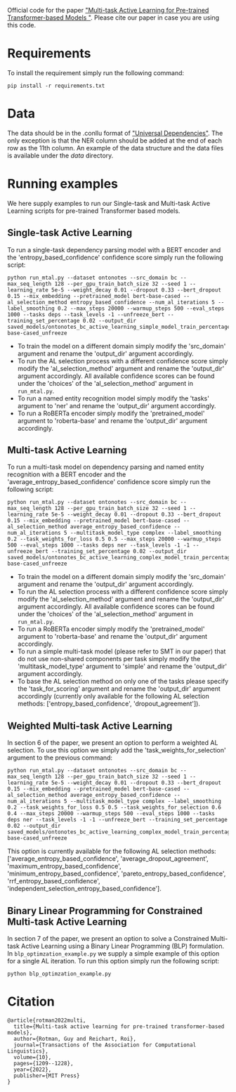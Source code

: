 Official code for the paper ["Multi-task Active Learning for Pre-trained Transformer-based Models
"](https://arxiv.org/abs/2208.05379).
Please cite our paper in case you are using this code.

# Requirements
To install the requirement simply run the following command:
```
pip install -r requirements.txt
```
# Data
The data should be in the .conllu format of ["Universal Dependencies"](https://universaldependencies.org/).
The only exception is that the NER column should be added at the end of each row as the 11th column.
An example of the data structure and the data files is available under the <em>data</em> directory.

# Running examples
We here supply examples to run our Single-task and Multi-task Active Learning scripts for pre-trained Transformer based models.

## Single-task Active Learning
To run a single-task dependency parsing model with a BERT encoder and the 'entropy_based_confidence' confidence score simply run the following script:
```
python run_mtal.py --dataset ontonotes --src_domain bc --max_seq_length 128 --per_gpu_train_batch_size 32 --seed 1 --learning_rate 5e-5 --weight_decay 0.01 --dropout 0.33 --bert_dropout 0.15 --mix_embedding --pretrained_model bert-base-cased --al_selection_method entropy_based_confidence --num_al_iterations 5 --label_smoothing 0.2 --max_steps 20000 --warmup_steps 500 --eval_steps 1000 --tasks deps --task_levels -1 --unfreeze_bert --training_set_percentage 0.02 --output_dir saved_models/ontonotes_bc_active_learning_simple_model_train_percentage_0.02_deps_al_selection_method_entropy_based_confidence_ls_0.2_bert-base-cased_unfreeze
```

- To train the model on a different domain simply modify the 'src_domain' argument and rename the 'output_dir' argument accordingly.
- To run the AL selection process with a different confidence score simply modify the 'al_selection_method' argument and rename the 'output_dir' argument accordingly. All available confidence scores can be found under the 'choices' of the 'al_selection_method' argument in `run_mtal.py`.
- To run a named entity recognition model simply modify the 'tasks' argument to 'ner' and rename the 'output_dir' argument accordingly.
- To run a RoBERTa encoder simply modify the 'pretrained_model' argument to 'roberta-base' and rename the 'output_dir' argument accordingly.

## Multi-task Active Learning
To run a multi-task model on dependency parsing and named entity recognition with a BERT encoder and the 'average_entropy_based_confidence' confidence score simply run the following script:
```
python run_mtal.py --dataset ontonotes --src_domain bc --max_seq_length 128 --per_gpu_train_batch_size 32 --seed 1 --learning_rate 5e-5 --weight_decay 0.01 --dropout 0.33 --bert_dropout 0.15 --mix_embedding --pretrained_model bert-base-cased --al_selection_method average_entropy_based_confidence --num_al_iterations 5 --multitask_model_type complex --label_smoothing 0.2 --task_weights_for_loss 0.5 0.5 --max_steps 20000 --warmup_steps 500 --eval_steps 1000 --tasks deps ner --task_levels -1 -1 --unfreeze_bert --training_set_percentage 0.02 --output_dir saved_models/ontonotes_bc_active_learning_complex_model_train_percentage_0.02_deps_ner_al_selection_method_average_entropy_based_confidence_tw_for_l_0.5_0.5_ls_0.2_bert-base-cased_unfreeze
```

- To train the model on a different domain simply modify the 'src_domain' argument and rename the 'output_dir' argument accordingly.
- To run the AL selection process with a different confidence score simply modify the 'al_selection_method' argument and rename the 'output_dir' argument accordingly. All available confidence scores can be found under the 'choices' of the 'al_selection_method' argument in `run_mtal.py`.
- To run a RoBERTa encoder simply modify the 'pretrained_model' argument to 'roberta-base' and rename the 'output_dir' argument accordingly.
- To run a simple multi-task model (please refer to SMT in our paper) that do not use non-shared components per task simply modify the 'multitask_model_type' argument to 'simple' and rename the 'output_dir' argument accordingly.
- To base the AL selection method on only one of the tasks please specify the 'task_for_scoring' argument and rename the 'output_dir' argument accordingly (currently only available for the following AL selection methods: ['entropy_based_confidence', 'dropout_agreement']).

## Weighted Multi-task Active Learning
In section 6 of the paper, we present an option to perform a weighted AL selection.
To use this option we simply add the 'task_weights_for_selection' argument to the previous command:
```
python run_mtal.py --dataset ontonotes --src_domain bc --max_seq_length 128 --per_gpu_train_batch_size 32 --seed 1 --learning_rate 5e-5 --weight_decay 0.01 --dropout 0.33 --bert_dropout 0.15 --mix_embedding --pretrained_model bert-base-cased --al_selection_method average_entropy_based_confidence --num_al_iterations 5 --multitask_model_type complex --label_smoothing 0.2 --task_weights_for_loss 0.5 0.5 --task_weights_for_selection 0.6 0.4 --max_steps 20000 --warmup_steps 500 --eval_steps 1000 --tasks deps ner --task_levels -1 -1 --unfreeze_bert --training_set_percentage 0.02 --output_dir saved_models/ontonotes_bc_active_learning_complex_model_train_percentage_0.02_deps_ner_al_selection_method_average_entropy_based_confidence_tw_for_l_0.5_0.5_tw_for_s_0.6_0.4_ls_0.2_bert-base-cased_unfreeze
```

This option is currently available for the following AL selection methods: ['average_entropy_based_confidence', 'average_dropout_agreement', 'maximum_entropy_based_confidence', 'minimum_entropy_based_confidence', 'pareto_entropy_based_confidence', 'rrf_entropy_based_confidence', 'independent_selection_entropy_based_confidence'].

## Binary Linear Programming for Constrained Multi-task Active Learning
In section 7 of the paper, we present an option to solve a Constrained Multi-task Active Learning using a Binary Linear Programming (BLP) formulation.
In `blp_optimzation_example.py` we supply a simple example of this option for a single AL iteration.
To run this option simply run the following script:
```
python blp_optimzation_example.py
```

# Citation
```
@article{rotman2022multi,
  title={Multi-task active learning for pre-trained transformer-based models},
  author={Rotman, Guy and Reichart, Roi},
  journal={Transactions of the Association for Computational Linguistics},
  volume={10},
  pages={1209--1228},
  year={2022},
  publisher={MIT Press}
}
```
